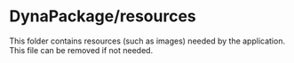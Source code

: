 # DynaPackage/resources

This folder contains resources (such as images) needed by the application. This file can
be removed if not needed.
